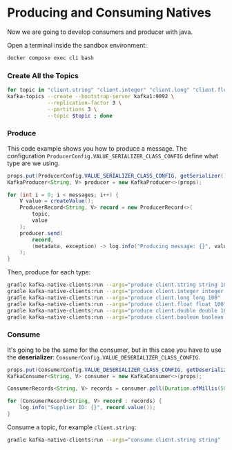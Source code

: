 # Producing and Consuming Natives

Now we are going to develop consumers and producer with java.

<div class="warning">

Open a terminal inside the sandbox environment:

```bash
docker compose exec cli bash
```

</div>

### Create All the Topics

```bash
for topic in "client.string" "client.integer" "client.long" "client.float" "client.double" "client.boolean" ; do \
kafka-topics --create --bootstrap-server kafka1:9092 \
             --replication-factor 3 \
             --partitions 3 \
             --topic $topic ; done
```

### Produce

This code example shows you how to produce a message.
The configuration `ProducerConfig.VALUE_SERIALIZER_CLASS_CONFIG` define what type are we using.

```java
props.put(ProducerConfig.VALUE_SERIALIZER_CLASS_CONFIG, getSerializer());
KafkaProducer<String, V> producer = new KafkaProducer<>(props);

for (int i = 0; i < messages; i++) {
    V value = createValue();
    ProducerRecord<String, V> record = new ProducerRecord<>(
        topic,
        value
    );
    producer.send(
        record,
        (metadata, exception) -> log.info("Producing message: {}", value)
    );
}
```

Then, produce for each type:

```bash
gradle kafka-native-clients:run --args="produce client.string string 100"
gradle kafka-native-clients:run --args="produce client.integer integer 100"
gradle kafka-native-clients:run --args="produce client.long long 100"
gradle kafka-native-clients:run --args="produce client.float float 100"
gradle kafka-native-clients:run --args="produce client.double double 100"
gradle kafka-native-clients:run --args="produce client.boolean boolean 100"
```

### Consume

It's going to be the same for the consumer, but in this case you have to use the **deserializer**: `ConsumerConfig.VALUE_DESERIALIZER_CLASS_CONFIG`.

```java
props.put(ConsumerConfig.VALUE_DESERIALIZER_CLASS_CONFIG, getDeserializer());
KafkaConsumer<String, V> consumer = new KafkaConsumer<>(props);

ConsumerRecords<String, V> records = consumer.poll(Duration.ofMillis(500));

for (ConsumerRecord<String, V> record : records) {
    log.info("Supplier ID: {}", record.value());
}
```

Consume a topic, for example `client.string`:

```bash
gradle kafka-native-clients:run --args="consume client.string string"
```
